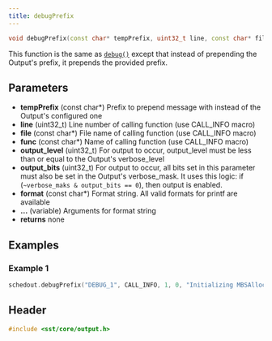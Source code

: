 ```yaml
---
title: debugPrefix
---
```

```cpp
void debugPrefix(const char* tempPrefix, uint32_t line, const char* file, const char* func, uint32_t output_level, uint32_t output_bits, const char* format, ...) const;
```

This function is the same as [`debug()`](debug) except that instead of prepending the Output's prefix, it prepends the provided prefix.

## Parameters
* **tempPrefix** (const char*) Prefix to prepend message with instead of the Output's configured one
* **line** (uint32_t) Line number of calling function (use CALL_INFO macro)
* **file** (const char*) File name of calling function (use CALL_INFO macro)
* **func** (const char*) Name of calling function (use CALL_INFO macro)
* **output_level** (uint32_t) For output to occur, output_level must be less than or equal to the Output's verbose_level
* **output_bits** (uint32_t) For output to occur, all bits set in this parameter must also be set in the Output's verbose_mask. It uses this logic: if (`~verbose_maks & output_bits == 0`), then output is enabled.
* **format** (const char*) Format string. All valid formats for printf are available
* **...** (variable) Arguments for format string
* **returns** none

## Examples

### Example 1
```cpp
schedout.debugPrefix("DEBUG_1", CALL_INFO, 1, 0, "Initializing MBSAllocator:");
```

## Header
```cpp
#include <sst/core/output.h>
```